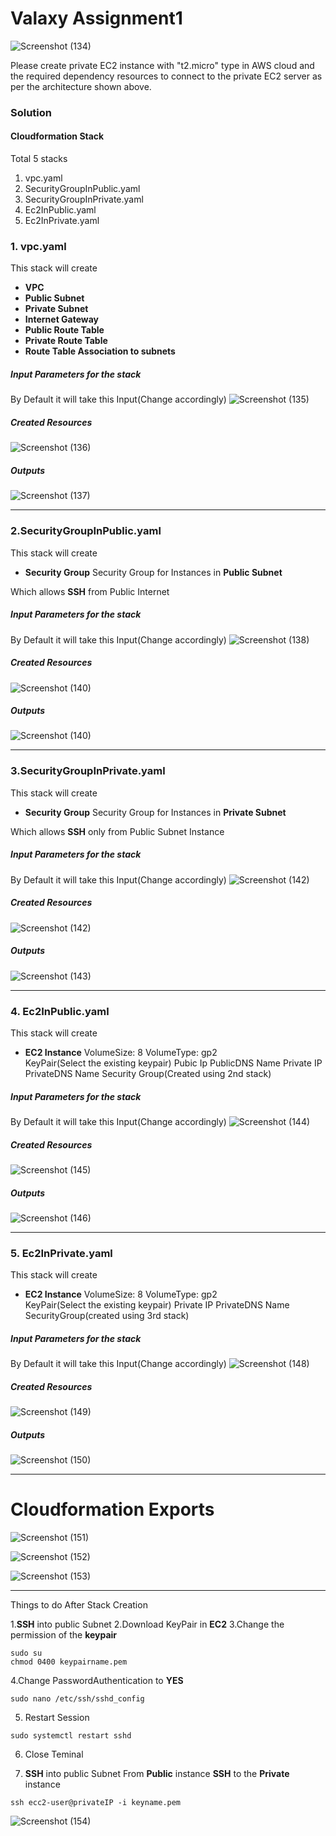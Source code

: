# Valaxy Assignment1

![Screenshot (134)](https://user-images.githubusercontent.com/28533352/120897550-6933a480-c644-11eb-9d37-9f555938acef.png)

Please create private EC2 instance with "t2.micro" type in AWS cloud and the required dependency resources to connect to the private EC2 server as per the architecture shown above.

### Solution

#### Cloudformation Stack
Total 5 stacks

1. vpc.yaml
2. SecurityGroupInPublic.yaml
3. SecurityGroupInPrivate.yaml
4. Ec2InPublic.yaml
5. Ec2InPrivate.yaml

### 1. vpc.yaml

This stack will create 
- **VPC** 
- **Public Subnet** 
- **Private Subnet** 
- **Internet Gateway** 
- **Public Route Table** 
- **Private Route Table** 
- **Route Table Association to subnets** 

##### Input Parameters for the stack
By Default it will take this Input(Change accordingly)
![Screenshot (135)](https://user-images.githubusercontent.com/28533352/120898014-c16ba600-c646-11eb-8e88-b149e58b552b.png)

##### Created Resources 
![Screenshot (136)](https://user-images.githubusercontent.com/28533352/120898308-f5939680-c647-11eb-9211-f096bed6601f.png)

##### Outputs
![Screenshot (137)](https://user-images.githubusercontent.com/28533352/120898385-4b683e80-c648-11eb-9443-b135d5446c27.png)

---

### 2.SecurityGroupInPublic.yaml
This stack will create 
- **Security Group** 
Security Group for Instances in **Public Subnet** 

Which allows **SSH** from Public Internet

##### Input Parameters for the stack
By Default it will take this Input(Change accordingly)
![Screenshot (138)](https://user-images.githubusercontent.com/28533352/120898776-093ffc80-c64a-11eb-80f0-bce1535e6a90.png)

##### Created Resources 
![Screenshot (140)](https://user-images.githubusercontent.com/28533352/120898791-27a5f800-c64a-11eb-9f6b-e383615af998.png)

##### Outputs
![Screenshot (140)](https://user-images.githubusercontent.com/28533352/120898821-4ad0a780-c64a-11eb-8460-67b299b13643.png)

---

### 3.SecurityGroupInPrivate.yaml
This stack will create 
- **Security Group** 
Security Group for Instances in **Private Subnet**

Which allows **SSH** only from Public Subnet Instance

##### Input Parameters for the stack
By Default it will take this Input(Change accordingly)
![Screenshot (142)](https://user-images.githubusercontent.com/28533352/120899010-2a551d00-c64b-11eb-95ab-f65aac05e6c5.png)

##### Created Resources 
![Screenshot (142)](https://user-images.githubusercontent.com/28533352/120899021-3b059300-c64b-11eb-943e-e8c34cd30d1c.png)

##### Outputs
![Screenshot (143)](https://user-images.githubusercontent.com/28533352/120899029-48228200-c64b-11eb-8a76-a02bb38ceff4.png)

---

### 4. Ec2InPublic.yaml
This stack will create 
- **EC2 Instance**
VolumeSize: 8 
VolumeType: gp2  
KeyPair(Select the existing keypair)
Pubic Ip
PublicDNS Name
Private IP
PrivateDNS Name
Security Group(Created using 2nd stack)

##### Input Parameters for the stack
By Default it will take this Input(Change accordingly)
![Screenshot (144)](https://user-images.githubusercontent.com/28533352/120899240-51f8b500-c64c-11eb-836a-7e843c093a1c.png)

##### Created Resources 
![Screenshot (145)](https://user-images.githubusercontent.com/28533352/120899254-66d54880-c64c-11eb-98d2-e06eca0567fc.png)

##### Outputs
![Screenshot (146)](https://user-images.githubusercontent.com/28533352/120899271-7d7b9f80-c64c-11eb-8b90-c953d5422b3d.png)

---

### 5. Ec2InPrivate.yaml
This stack will create 
- **EC2 Instance**
VolumeSize: 8 
VolumeType: gp2  
KeyPair(Select the existing keypair)
Private IP
PrivateDNS Name
SecurityGroup(created using 3rd stack)

##### Input Parameters for the stack
By Default it will take this Input(Change accordingly)
![Screenshot (148)](https://user-images.githubusercontent.com/28533352/120899340-e236fa00-c64c-11eb-90bd-990eb23b234b.png)

##### Created Resources 
![Screenshot (149)](https://user-images.githubusercontent.com/28533352/120899362-01358c00-c64d-11eb-9806-3de9b11ffcc3.png)

##### Outputs
![Screenshot (150)](https://user-images.githubusercontent.com/28533352/120899387-1ad6d380-c64d-11eb-91a9-ca245b3eb4fd.png)

---

# Cloudformation Exports

![Screenshot (151)](https://user-images.githubusercontent.com/28533352/120899498-a6e8fb00-c64d-11eb-871d-971704340b15.png)

![Screenshot (152)](https://user-images.githubusercontent.com/28533352/120899508-b23c2680-c64d-11eb-8cec-87cb8e0247f3.png)

![Screenshot (153)](https://user-images.githubusercontent.com/28533352/120899523-c08a4280-c64d-11eb-9b64-00e788b85a48.png)

---

Things to do After Stack Creation

1.**SSH** into public Subnet
2.Download KeyPair in **EC2**
3.Change the permission of the **keypair**
 ```
 sudo su
 chmod 0400 keypairname.pem
 ```
4.Change PasswordAuthentication to **YES**
 ```
 sudo nano /etc/ssh/sshd_config
 
 ```

5. Restart Session
 ```
 sudo systemctl restart sshd
 ```
6. Close Teminal 

7. **SSH** into public Subnet
From **Public** instance **SSH** to the **Private** instance 

 ```
 ssh ecc2-user@privateIP -i keyname.pem
 ```

 ![Screenshot (154)](https://user-images.githubusercontent.com/28533352/120899889-89b52c00-c64f-11eb-9d23-6ac3b3fc4656.png)

